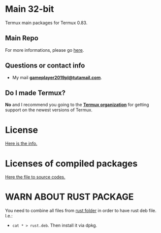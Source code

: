 # Main 32-bit
Termux main packages for Termux 0.83.

## Main Repo
For more informations, please go [here](https://codeberg.org/GamePlayer-8/Termux-apps-0.83).

## Questions or contact info
* My mail **gameplayer2019pl@tutamail.com**.

## Do I made Termux?
**No** and I recommend you going to the **[Termux organization](https://github.com/termux)** for getting support on the newest versions of Termux.

# License
[Here is the info.](https://github.com/termux/termux-app/blob/master/LICENSE.md)

# Licenses of compiled packages
[Here the file to source codes.](SOURCES.md)

# WARN ABOUT RUST PACKAGE
You need to combine all files from [rust folder](https://codeberg.org/GamePlayer-8/Termux-main/src/branch/master/arm/rust) in order to have rust deb file. I.e.:
 - `cat * > rust.deb`.
Then install it via dpkg.
